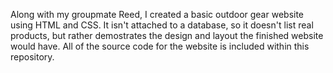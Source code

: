 Along with my groupmate Reed, I created a basic outdoor gear website using HTML and CSS. It isn't attached to a database, so it doesn't list real products, 
but rather demostrates the design and layout the finished website would have. All of the source code for the website is included within this repository.
